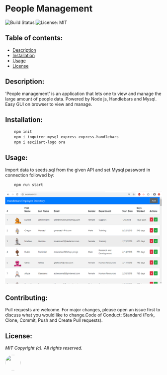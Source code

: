 # People Management

![Build Status](https://img.shields.io/badge/build-passing-green.svg)  ![License: MIT](https://img.shields.io/badge/License-MIT-blue.svg)
## Table of contents:
-   [ Description ](#description)
-   [ Installation ](#installation)
-   [ Usage ](#usage)
-   [ License ](#license)

## <a name="description"></a>Description:

'People management' is an application that lets one to view and manage the large amount of people data. Powered by Node js, Handlebars and Mysql. Easy GUI on browser to view and manage.

## <a name="installation"></a>Installation:

```bash
    npm init
    npm i inquirer mysql express express-handlebars
    npm i asciiart-logo ora
```
## <a name="usage"></a>Usage:
Import data to seeds.sql from the given API and set Mysql password in connection followed by: 

```bash
    npm run start 
```
![](images/screen.png "people-management")

## <a name="contributing"></a>Contributing:
Pull requests are welcome. For major changes, please open an issue first to discuss what you would like to change.Code of Conduct: Standard (Fork, Clone, Commit, Push and Create Pull requests).

## <a name="license"></a>License:
 <i>MIT Copyright (c). All rights reserved.</i>

<img src='https://avatars0.githubusercontent.com/u/28842469?v=4' height='50' width='50' style="border-radius: 50% !important;"/>